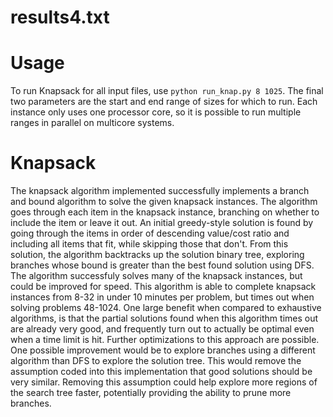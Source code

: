 # results4.txt

# Usage
To run Knapsack for all input files, use `python run_knap.py 8 1025`. The final two parameters are the start and end range of sizes for which to run. Each instance only uses one processor core, so it is possible to run multiple ranges in parallel on multicore systems.

# Knapsack
The knapsack algorithm implemented successfully implements a branch and bound algorithm to solve the given knapsack instances. The algorithm goes through each item in the knapsack instance, branching on whether to include the item or leave it out. An initial greedy-style solution is found by going through the items in order of descending value/cost ratio and including all items that fit, while skipping those that don't. From this solution, the algorithm backtracks up the solution binary tree, exploring branches whose bound is greater than the best found solution using DFS. The algorithm successfuly solves many of the knapsack instances, but could be improved for speed. This algorithm is able to complete knapsack instances from 8-32 in under 10 minutes per problem, but times out when solving problems 48-1024. One large benefit when compared to exhaustive algorithms, is that the partial solutions found when this algorithm times out are already very good, and frequently turn out to actually be optimal even when a time limit is hit. Further optimizations to this approach are possible. One possible improvement would be to explore branches using a different algorithm than DFS to explore the solution tree. This would remove the assumption coded into this implementation that good solutions should be very similar. Removing this assumption could help explore more regions of the search tree faster, potentially providing the ability to prune more branches.
